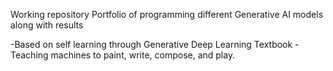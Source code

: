 Working repository Portfolio of programming different Generative AI models along with results

-Based on self learning through Generative Deep Learning Textbook - Teaching machines to paint, write, compose, and play.
